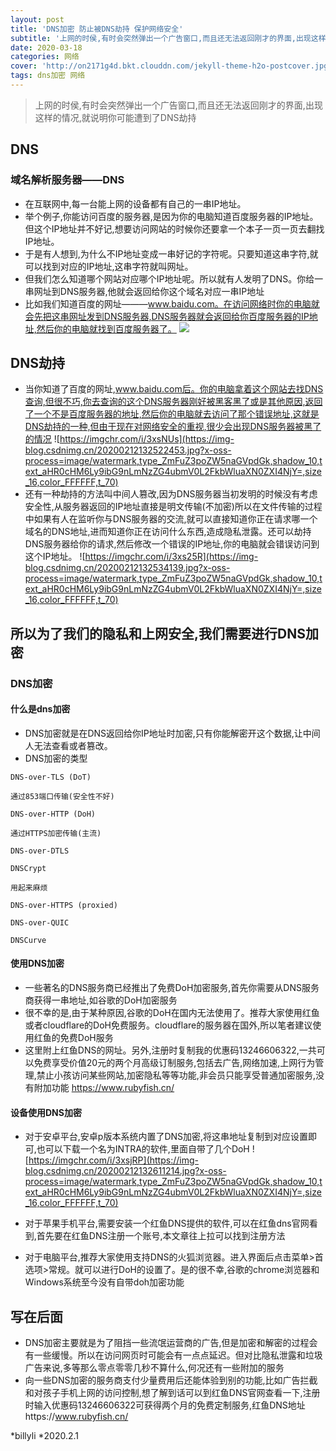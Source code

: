 ```yaml
---
layout: post
title: 'DNS加密 防止被DNS劫持 保护网络安全'
subtitle: '上网的时侯,有时会突然弹出一个广告窗口,而且还无法返回刚才的界面,出现这样的情况,就说明你可能遭到了DNS劫持'
date: 2020-03-18
categories: 网络
cover: 'http://on2171g4d.bkt.clouddn.com/jekyll-theme-h2o-postcover.jpg'
tags: dns加密 网络 
---
```


> 上网的时侯,有时会突然弹出一个广告窗口,而且还无法返回刚才的界面,出现这样的情况,就说明你可能遭到了DNS劫持

## DNS
### 域名解析服务器——DNS	
* 在互联网中,每一台能上网的设备都有自己的一串IP地址。
* 举个例子,你能访问百度的服务器,是因为你的电脑知道百度服务器的IP地址。但这个IP地址并不好记,想要访问网站的时候你还要拿一个本子一页一页去翻找IP地址。
* 于是有人想到,为什么不IP地址变成一串好记的字符呢。只要知道这串字符,就可以找到对应的IP地址,这串字符就叫网址。
* 但我们怎么知道哪个网站对应哪个IP地址呢。所以就有人发明了DNS。你给一串网址到DNS服务器,他就会返回给你这个域名对应一串IP地址
* 比如我们知道百度的网址———www.baidu.com。在访问网络时你的电脑就会先把这串网址发到DNS服务器,DNS服务器就会返回给你百度服务器的IP地址,然后你的电脑就找到百度服务器了。
![](https://img-blog.csdnimg.cn/20200212132505879.jpg?x-oss-process=image/watermark,type_ZmFuZ3poZW5naGVpdGk,shadow_10,text_aHR0cHM6Ly9ibG9nLmNzZG4ubmV0L2FkbWluaXN0ZXI4NjY=,size_16,color_FFFFFF,t_70)
## DNS劫持
* 当你知道了百度的网址,www.baidu.com后。你的电脑拿着这个网站去找DNS查询,但很不巧,你去查询的这个DNS服务器刚好被黑客黑了或是其他原因,返回了一个不是百度服务器的地址,然后你的电脑就去访问了那个错误地址,这就是DNS劫持的一种,但由于现在对网络安全的重视,很少会出现DNS服务器被黑了的情况
![https://imgchr.com/i/3xsNUs](https://img-blog.csdnimg.cn/20200212132522453.jpg?x-oss-process=image/watermark,type_ZmFuZ3poZW5naGVpdGk,shadow_10,text_aHR0cHM6Ly9ibG9nLmNzZG4ubmV0L2FkbWluaXN0ZXI4NjY=,size_16,color_FFFFFF,t_70)
*  还有一种劫持的方法叫中间人篡改,因为DNS服务器当初发明的时候没有考虑安全性,从服务器返回的IP地址直接是明文传输(不加密)所以在文件传输的过程中如果有人在监听你与DNS服务器的交流,就可以直接知道你正在请求哪一个域名的DNS地址,进而知道你正在访问什么东西,造成隐私泄露。还可以劫持DNS服务器给你的请求,然后修改一个错误的IP地址,你的电脑就会错误访问到这个IP地址。
![https://imgchr.com/i/3xs25R](https://img-blog.csdnimg.cn/20200212132534139.jpg?x-oss-process=image/watermark,type_ZmFuZ3poZW5naGVpdGk,shadow_10,text_aHR0cHM6Ly9ibG9nLmNzZG4ubmV0L2FkbWluaXN0ZXI4NjY=,size_16,color_FFFFFF,t_70)
 
##  所以为了我们的隐私和上网安全,我们需要进行DNS加密
### DNS加密
#### 什么是dns加密
* DNS加密就是在DNS返回给你IP地址时加密,只有你能解密开这个数据,让中间人无法查看或者篡改。
* DNS加密的类型
```
DNS-over-TLS (DoT)

通过853端口传输(安全性不好)

DNS-over-HTTP (DoH)

通过HTTPS加密传输(主流)

DNS-over-DTLS

DNSCrypt

用起来麻烦

DNS-over-HTTPS (proxied)

DNS-over-QUIC

DNSCurve
```

#### 使用DNS加密
* 一些著名的DNS服务商已经推出了免费DoH加密服务,首先你需要从DNS服务商获得一串地址,如谷歌的DoH加密服务
* 很不幸的是,由于某种原因,谷歌的DoH在国内无法使用了。推荐大家使用红鱼或者cloudflare的DoH免费服务。cloudflare的服务器在国外,所以笔者建议使用红鱼的免费DoH服务
* 这里附上红鱼DNS的网址。另外,注册时复制我的优惠码13246606322,一共可以免费享受价值20元的两个月高级订制服务,包括去广告,网络加速,上网行为管理,禁止小孩访问某些网站,加密隐私等等功能,非会员只能享受普通加密服务,没有附加功能
https://www.rubyfish.cn/

#### 设备使用DNS加密
 

* 对于安卓平台,安卓p版本系统内置了DNS加密,将这串地址复制到对应设置即可,也可以下载一个名为INTRA的软件,里面自带了几个DoH
![https://imgchr.com/i/3xsjRP](https://img-blog.csdnimg.cn/20200212132611214.jpg?x-oss-process=image/watermark,type_ZmFuZ3poZW5naGVpdGk,shadow_10,text_aHR0cHM6Ly9ibG9nLmNzZG4ubmV0L2FkbWluaXN0ZXI4NjY=,size_16,color_FFFFFF,t_70)

 

 

* 对于苹果手机平台,需要安装一个红鱼DNS提供的软件,可以在红鱼dns官网看到,首先要在红鱼DNS注册一个账号,本文章往上拉可以找到注册方法
* 对于电脑平台,推荐大家使用支持DNS的火狐浏览器。进入界面后点击菜单>首选项>常规。就可以进行DoH的设置了。是的很不幸,谷歌的chrome浏览器和Windows系统至今没有自带doh加密功能
## 写在后面
* DNS加密主要就是为了阻挡一些流氓运营商的广告,但是加密和解密的过程会有一些缓慢。所以在访问网页时可能会有一点点延迟。但对比隐私泄露和垃圾广告来说,多等那么零点零零几秒不算什么,何况还有一些附加的服务
* 向一些DNS加密的服务商支付少量费用后还能体验到别的功能,比如广告拦截和对孩子手机上网的访问控制,想了解到话可以到红鱼DNS官网查看一下,注册时输入优惠码13246606322可获得两个月的免费定制服务,红鱼DNS地址https://www.rubyfish.cn/

*billyli
*2020.2.1

